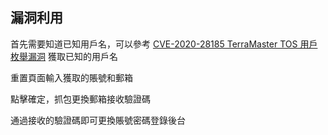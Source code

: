 漏洞利用
--------

首先需要知道已知用戶名，可以參考 [CVE-2020-28185 TerraMaster TOS 用戶枚舉漏洞](https://www.pwnwiki.org/index.php?title=CVE-2020-28185_TerraMaster_TOS_%E7%94%A8%E6%88%B6%E6%9E%9A%E8%88%89%E6%BC%8F%E6%B4%9E) 獲取已知的用戶名

重置頁面輸入獲取的賬號和郵箱

點擊確定，抓包更換郵箱接收驗證碼

通過接收的驗證碼即可更換賬號密碼登錄後台